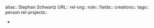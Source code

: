 alias:: Stephan Schwartz
URL::
rel-org::
role::
fields::
creations::
tags:: person
rel-projects::

-
